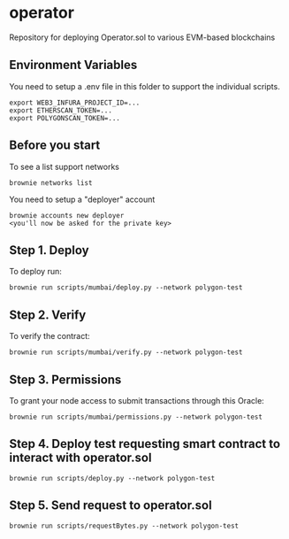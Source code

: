 # operator
Repository for deploying Operator.sol to various EVM-based blockchains

## Environment Variables

You need to setup a .env file in this folder to support the individual scripts.

    export WEB3_INFURA_PROJECT_ID=...
    export ETHERSCAN_TOKEN=...
    export POLYGONSCAN_TOKEN=...

## Before you start

To see a list support networks

    brownie networks list

You need to setup a "deployer" account

    brownie accounts new deployer
    <you'll now be asked for the private key>

## Step 1. Deploy

To deploy run:

    brownie run scripts/mumbai/deploy.py --network polygon-test

## Step 2. Verify

To verify the contract:

    brownie run scripts/mumbai/verify.py --network polygon-test

## Step 3. Permissions

To grant your node access to submit transactions through this Oracle:

    brownie run scripts/mumbai/permissions.py --network polygon-test
    
## Step 4. Deploy test requesting smart contract to interact with operator.sol

    brownie run scripts/deploy.py --network polygon-test
    
## Step 5. Send request to operator.sol

    brownie run scripts/requestBytes.py --network polygon-test
